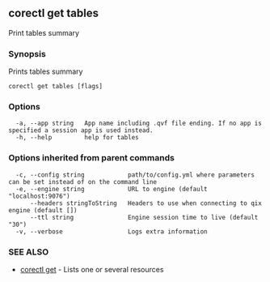 ## corectl get tables

Print tables summary

### Synopsis

Prints tables summary

```
corectl get tables [flags]
```

### Options

```
  -a, --app string   App name including .qvf file ending. If no app is specified a session app is used instead.
  -h, --help         help for tables
```

### Options inherited from parent commands

```
  -c, --config string            path/to/config.yml where parameters can be set instead of on the command line
  -e, --engine string            URL to engine (default "localhost:9076")
      --headers stringToString   Headers to use when connecting to qix engine (default [])
      --ttl string               Engine session time to live (default "30")
  -v, --verbose                  Logs extra information
```

### SEE ALSO

* [corectl get](corectl_get.md)	 - Lists one or several resources

